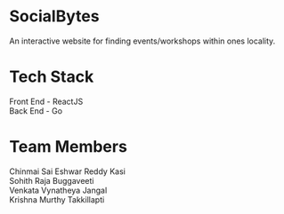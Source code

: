 # SocialBytes
An interactive website for finding events/workshops within ones locality.

# Tech Stack
Front End - ReactJS
<br> Back End - Go

# Team Members
Chinmai Sai Eshwar Reddy Kasi
<br>Sohith Raja Buggaveeti
<br>Venkata Vynatheya Jangal
<br>Krishna Murthy Takkillapti
